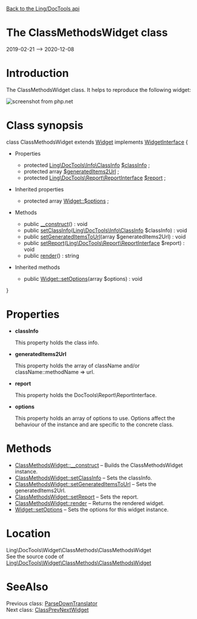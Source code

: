 [Back to the Ling/DocTools api](https://github.com/lingtalfi/DocTools/blob/master/doc/api/Ling/DocTools.md)



The ClassMethodsWidget class
================
2019-02-21 --> 2020-12-08






Introduction
============

The ClassMethodsWidget class.
It helps to reproduce the following widget:

![screenshot from php.net](http://lingtalfi.com/img/universe/DocTools/class-methods-widget.png)



Class synopsis
==============


class <span class="pl-k">ClassMethodsWidget</span> extends [Widget](https://github.com/lingtalfi/DocTools/blob/master/doc/api/Ling/DocTools/Widget/Widget.md) implements [WidgetInterface](https://github.com/lingtalfi/DocTools/blob/master/doc/api/Ling/DocTools/Widget/WidgetInterface.md) {

- Properties
    - protected [Ling\DocTools\Info\ClassInfo](https://github.com/lingtalfi/DocTools/blob/master/doc/api/Ling/DocTools/Info/ClassInfo.md) [$classInfo](#property-classInfo) ;
    - protected array [$generatedItems2Url](#property-generatedItems2Url) ;
    - protected [Ling\DocTools\Report\ReportInterface](https://github.com/lingtalfi/DocTools/blob/master/doc/api/Ling/DocTools/Report/ReportInterface.md) [$report](#property-report) ;

- Inherited properties
    - protected array [Widget::$options](#property-options) ;

- Methods
    - public [__construct](https://github.com/lingtalfi/DocTools/blob/master/doc/api/Ling/DocTools/Widget/ClassMethods/ClassMethodsWidget/__construct.md)() : void
    - public [setClassInfo](https://github.com/lingtalfi/DocTools/blob/master/doc/api/Ling/DocTools/Widget/ClassMethods/ClassMethodsWidget/setClassInfo.md)([Ling\DocTools\Info\ClassInfo](https://github.com/lingtalfi/DocTools/blob/master/doc/api/Ling/DocTools/Info/ClassInfo.md) $classInfo) : void
    - public [setGeneratedItemsToUrl](https://github.com/lingtalfi/DocTools/blob/master/doc/api/Ling/DocTools/Widget/ClassMethods/ClassMethodsWidget/setGeneratedItemsToUrl.md)(array $generatedItems2Url) : void
    - public [setReport](https://github.com/lingtalfi/DocTools/blob/master/doc/api/Ling/DocTools/Widget/ClassMethods/ClassMethodsWidget/setReport.md)([Ling\DocTools\Report\ReportInterface](https://github.com/lingtalfi/DocTools/blob/master/doc/api/Ling/DocTools/Report/ReportInterface.md) $report) : void
    - public [render](https://github.com/lingtalfi/DocTools/blob/master/doc/api/Ling/DocTools/Widget/ClassMethods/ClassMethodsWidget/render.md)() : string

- Inherited methods
    - public [Widget::setOptions](https://github.com/lingtalfi/DocTools/blob/master/doc/api/Ling/DocTools/Widget/Widget/setOptions.md)(array $options) : void

}




Properties
=============

- <span id="property-classInfo"><b>classInfo</b></span>

    This property holds the class info.
    
    

- <span id="property-generatedItems2Url"><b>generatedItems2Url</b></span>

    This property holds the array of className and/or className::methodName => url.
    
    

- <span id="property-report"><b>report</b></span>

    This property holds the DocTools\Report\ReportInterface.
    
    

- <span id="property-options"><b>options</b></span>

    This property holds an array of options to use. Options affect the behaviour of the instance and
    are specific to the concrete class.
    
    



Methods
==============

- [ClassMethodsWidget::__construct](https://github.com/lingtalfi/DocTools/blob/master/doc/api/Ling/DocTools/Widget/ClassMethods/ClassMethodsWidget/__construct.md) &ndash; Builds the ClassMethodsWidget instance.
- [ClassMethodsWidget::setClassInfo](https://github.com/lingtalfi/DocTools/blob/master/doc/api/Ling/DocTools/Widget/ClassMethods/ClassMethodsWidget/setClassInfo.md) &ndash; Sets the classInfo.
- [ClassMethodsWidget::setGeneratedItemsToUrl](https://github.com/lingtalfi/DocTools/blob/master/doc/api/Ling/DocTools/Widget/ClassMethods/ClassMethodsWidget/setGeneratedItemsToUrl.md) &ndash; Sets the generatedItems2Url.
- [ClassMethodsWidget::setReport](https://github.com/lingtalfi/DocTools/blob/master/doc/api/Ling/DocTools/Widget/ClassMethods/ClassMethodsWidget/setReport.md) &ndash; Sets the report.
- [ClassMethodsWidget::render](https://github.com/lingtalfi/DocTools/blob/master/doc/api/Ling/DocTools/Widget/ClassMethods/ClassMethodsWidget/render.md) &ndash; Returns the rendered widget.
- [Widget::setOptions](https://github.com/lingtalfi/DocTools/blob/master/doc/api/Ling/DocTools/Widget/Widget/setOptions.md) &ndash; Sets the options for this widget instance.





Location
=============
Ling\DocTools\Widget\ClassMethods\ClassMethodsWidget<br>
See the source code of [Ling\DocTools\Widget\ClassMethods\ClassMethodsWidget](https://github.com/lingtalfi/DocTools/blob/master/Widget/ClassMethods/ClassMethodsWidget.php)



SeeAlso
==============
Previous class: [ParseDownTranslator](https://github.com/lingtalfi/DocTools/blob/master/doc/api/Ling/DocTools/Translator/ParseDownTranslator.md)<br>Next class: [ClassPrevNextWidget](https://github.com/lingtalfi/DocTools/blob/master/doc/api/Ling/DocTools/Widget/ClassPrevNext/ClassPrevNextWidget.md)<br>
